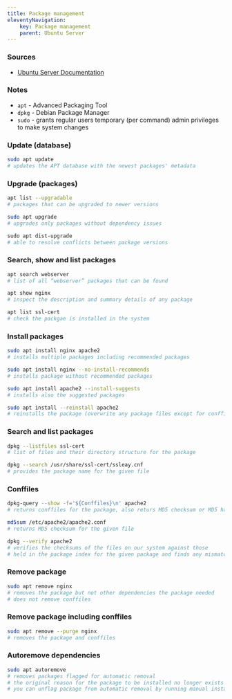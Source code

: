 ```yaml
---
title: Package management
eleventyNavigation:
    key: Package management
    parent: Ubuntu Server
---
```

### Sources
- [Ubuntu Server Documentation](https://documentation.ubuntu.com/server/tutorial/managing-software/)

### Notes
- `apt` - Advanced Packaging Tool
- `dpkg` - Debian Package Manager
- `sudo` - grants regular users temporary (per command) admin privileges to make system changes

### Update (database)
```bash
sudo apt update
# updates the APT database with the newest packages' metadata
```
### Upgrade (packages)
```bash
apt list --upgradable 
# packages that can be upgraded to newer versions

sudo apt upgrade 
# upgrades only packages without dependency issues

sudo apt dist-upgrade 
# able to resolve conflicts between package versions
```
### Search, show and list packages
```bash
apt search webserver 
# list of all “webserver” packages that can be found

apt show nginx 
# inspect the description and summary details of any package

apt list ssl-cert 
# check the packgae is installed in the system
```
### Install packages
```bash
sudo apt install nginx apache2 
# installs multiple packages including recommended packages

sudo apt install nginx --no-install-recommends 
# installs package without recommended packages

sudo apt install apache2 --install-suggests 
# installs also the suggested packages

sudo apt install --reinstall apache2 
# reinstalls the package (overwrite any package files except for conffiles)
```
### Search and list packages
```bash
dpkg --listfiles ssl-cert 
# list of files and their directory structure for the package

dpkg --search /usr/share/ssl-cert/ssleay.cnf 
# provides the package name for the given file
```
### Conffiles
```bash
dpkg-query --show -f='${Conffiles}\n' apache2 
# returns conffiles for the package, also returs MD5 checksum or MD5 hash

md5sum /etc/apache2/apache2.conf 
# returns MD5 checksum for the given file

dpkg --verify apache2 
# verifies the checksums of the files on our system against those 
# held in the package index for the given package and finds any mismatch
```
### Remove package
```bash
sudo apt remove nginx
# removes the package but not other dependencies the package needed
# does not remove conffiles
```
### Remove package including conffiles
```bash
sudo apt remove --purge nginx
# removes the package and conffiles
```
### Autoremove dependencies
```bash
sudo apt autoremove
# removes packages flagged for automatic removal
# the original reason for the package to be installed no longer exists
# you can unflag package from automatic removal by running manual install
```




